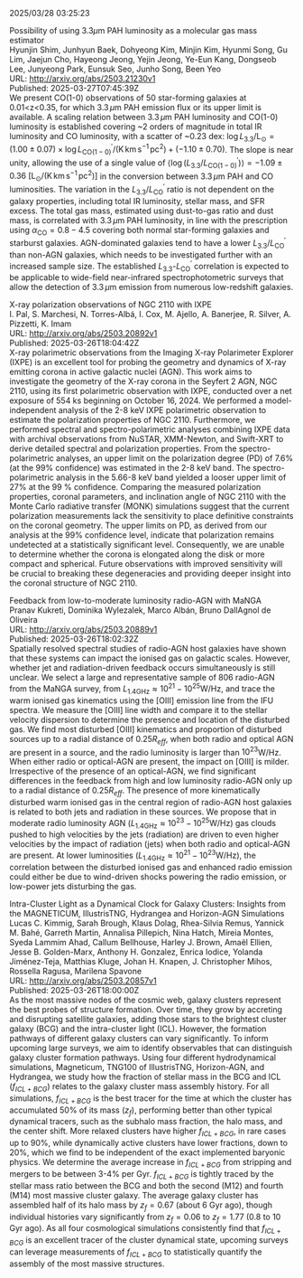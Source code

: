 2025/03/28 03:25:23  

Possibility of using 3.3$μ$m PAH luminosity as a molecular gas mass
  estimator  
Hyunjin Shim, Junhyun Baek, Dohyeong Kim, Minjin Kim, Hyunmi Song, Gu Lim, Jaejun Cho, Hayeong Jeong, Yejin Jeong, Ye-Eun Kang, Dongseob Lee, Junyeong Park, Eunsuk Seo, Junho Song, Been Yeo  
URL: http://arxiv.org/abs/2503.21230v1  
Published: 2025-03-27T07:45:39Z  
  We present CO(1-0) observations of 50 star-forming galaxies at 0.01&lt;z&lt;0.35, for which 3.3$\,\mu$m PAH emission flux or its upper limit is available. A scaling relation between 3.3$\,\mu$m PAH luminosity and CO(1-0) luminosity is established covering ~2 orders of magnitude in total IR luminosity and CO luminosity, with a scatter of ~0.23 dex: $\mathrm{log}\,L_\mathrm{3.3}/\mathrm{L}_\odot=(1.00\pm0.07)\times\mathrm{log}\,L_\mathrm{CO(1-0)}^\prime/(\mathrm{K\,km\,s^{-1}\,pc^2})+(-1.10\pm0.70)$. The slope is near unity, allowing the use of a single value of $\langle\mathrm{log}\,(L_\mathrm{3.3}/L_\mathrm{CO(1-0)}^\prime)\rangle=-1.09\pm0.36~[\mathrm{L}_\odot/(\mathrm{K\,km\,s^{-1}\,pc^2})]$ in the conversion between 3.3$\,\mu$m PAH and CO luminosities. The variation in the $L_\mathrm{3.3}/L_\mathrm{CO}^\prime$ ratio is not dependent on the galaxy properties, including total IR luminosity, stellar mass, and SFR excess. The total gas mass, estimated using dust-to-gas ratio and dust mass, is correlated with 3.3$\,\mu$m PAH luminosity, in line with the prescription using $\alpha_\mathrm{CO}=0.8-4.5$ covering both normal star-forming galaxies and starburst galaxies. AGN-dominated galaxies tend to have a lower $L_\mathrm{3.3}/L_\mathrm{CO}^\prime$ than non-AGN galaxies, which needs to be investigated further with an increased sample size. The established $L_\mathrm{3.3}$-$L_\mathrm{CO}^\prime$ correlation is expected to be applicable to wide-field near-infrared spectrophotometric surveys that allow the detection of 3.3$\,\mu$m emission from numerous low-redshift galaxies.   

X-ray polarization observations of NGC 2110 with IXPE  
I. Pal, S. Marchesi, N. Torres-Albá, I. Cox, M. Ajello, A. Banerjee, R. Silver, A. Pizzetti, K. Imam  
URL: http://arxiv.org/abs/2503.20892v1  
Published: 2025-03-26T18:04:42Z  
  X-ray polarimetric observations from the Imaging X-ray Polarimeter Explorer (IXPE) is an excellent tool for probing the geometry and dynamics of X-ray emitting corona in active galactic nuclei (AGN). This work aims to investigate the geometry of the X-ray corona in the Seyfert 2 AGN, NGC 2110, using its first polarimetric observation with IXPE, conducted over a net exposure of 554 ks beginning on October 16, 2024. We performed a model-independent analysis of the 2-8 keV IXPE polarimetric observation to estimate the polarization properties of NGC 2110. Furthermore, we performed spectral and spectro-polarimetric analyses combining IXPE data with archival observations from NuSTAR, XMM-Newton, and Swift-XRT to derive detailed spectral and polarization properties. From the spectro-polarimetric analyses, an upper limit on the polarization degree (PD) of 7.6% (at the 99% confidence) was estimated in the 2-8 keV band. The spectro-polarimetric analysis in the 5.66-8 keV band yielded a looser upper limit of 27% at the 99 % confidence. Comparing the measured polarization properties, coronal parameters, and inclination angle of NGC 2110 with the Monte Carlo radiative transfer (MONK) simulations suggest that the current polarization measurements lack the sensitivity to place definitive constraints on the coronal geometry. The upper limits on PD, as derived from our analysis at the 99% confidence level, indicate that polarization remains undetected at a statistically significant level. Consequently, we are unable to determine whether the corona is elongated along the disk or more compact and spherical. Future observations with improved sensitivity will be crucial to breaking these degeneracies and providing deeper insight into the coronal structure of NGC 2110.   

Feedback from low-to-moderate luminosity radio-AGN with MaNGA  
Pranav Kukreti, Dominika Wylezalek, Marco Albán, Bruno DallAgnol de Oliveira  
URL: http://arxiv.org/abs/2503.20889v1  
Published: 2025-03-26T18:02:32Z  
  Spatially resolved spectral studies of radio-AGN host galaxies have shown that these systems can impact the ionised gas on galactic scales. However, whether jet and radiation-driven feedback occurs simultaneously is still unclear. We select a large and representative sample of 806 radio-AGN from the MaNGA survey, from $L_\mathrm{1.4GHz}\approx10^{21}-10^{25}$W/Hz, and trace the warm ionised gas kinematics using the [OIII] emission line from the IFU spectra. We measure the [OIII] line width and compare it to the stellar velocity dispersion to determine the presence and location of the disturbed gas. We find most disturbed [OIII] kinematics and proportion of disturbed sources up to a radial distance of 0.25$R_{eff}$, when both radio and optical AGN are present in a source, and the radio luminosity is larger than $10^{23}$W/Hz. When either radio or optical-AGN are present, the impact on [OIII] is milder. Irrespective of the presence of an optical-AGN, we find significant differences in the feedback from high and low luminosity radio-AGN only up to a radial distance of 0.25$R_{eff}$. The presence of more kinematically disturbed warm ionised gas in the central region of radio-AGN host galaxies is related to both jets and radiation in these sources. We propose that in moderate radio luminosity AGN ($L_\mathrm{1.4GHz}\approx10^{23}-10^{25}$W/Hz) gas clouds pushed to high velocities by the jets (radiation) are driven to even higher velocities by the impact of radiation (jets) when both radio and optical-AGN are present. At lower luminosities ($L_\mathrm{1.4GHz}\approx10^{21}-10^{23}$W/Hz), the correlation between the disturbed ionised gas and enhanced radio emission could either be due to wind-driven shocks powering the radio emission, or low-power jets disturbing the gas.   

Intra-Cluster Light as a Dynamical Clock for Galaxy Clusters: Insights
  from the MAGNETICUM, IllustrisTNG, Hydrangea and Horizon-AGN Simulations  
Lucas C. Kimmig, Sarah Brough, Klaus Dolag, Rhea-Silvia Remus, Yannick M. Bahé, Garreth Martin, Annalisa Pillepich, Nina Hatch, Mireia Montes, Syeda Lammim Ahad, Callum Bellhouse, Harley J. Brown, Amaël Ellien, Jesse B. Golden-Marx, Anthony H. Gonzalez, Enrica Iodice, Yolanda Jiménez-Teja, Matthias Kluge, Johan H. Knapen, J. Christopher Mihos, Rossella Ragusa, Marilena Spavone  
URL: http://arxiv.org/abs/2503.20857v1  
Published: 2025-03-26T18:00:00Z  
  As the most massive nodes of the cosmic web, galaxy clusters represent the best probes of structure formation. Over time, they grow by accreting and disrupting satellite galaxies, adding those stars to the brightest cluster galaxy (BCG) and the intra-cluster light (ICL). However, the formation pathways of different galaxy clusters can vary significantly. To inform upcoming large surveys, we aim to identify observables that can distinguish galaxy cluster formation pathways. Using four different hydrodynamical simulations, Magneticum, TNG100 of IllustrisTNG, Horizon-AGN, and Hydrangea, we study how the fraction of stellar mass in the BCG and ICL ($f_{ICL+BCG}$) relates to the galaxy cluster mass assembly history. For all simulations, $f_{ICL+BCG}$ is the best tracer for the time at which the cluster has accumulated 50% of its mass ($z_{f}$), performing better than other typical dynamical tracers, such as the subhalo mass fraction, the halo mass, and the center shift. More relaxed clusters have higher $f_{ICL+BCG}$, in rare cases up to 90%, while dynamically active clusters have lower fractions, down to 20%, which we find to be independent of the exact implemented baryonic physics. We determine the average increase in $f_{ICL+BCG}$ from stripping and mergers to be between 3-4% per Gyr. $f_{ICL+BCG}$ is tightly traced by the stellar mass ratio between the BCG and both the second (M12) and fourth (M14) most massive cluster galaxy. The average galaxy cluster has assembled half of its halo mass by $z_{f}=0.67$ (about 6 Gyr ago), though individual histories vary significantly from $z_{f}=0.06$ to $z_{f}=1.77$ (0.8 to 10 Gyr ago). As all four cosmological simulations consistently find that $f_{ICL+BCG}$ is an excellent tracer of the cluster dynamical state, upcoming surveys can leverage measurements of $f_{ICL+BCG}$ to statistically quantify the assembly of the most massive structures.   

